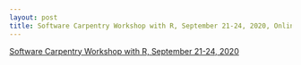 ```yaml
---
layout: post
title: Software Carpentry Workshop with R, September 21-24, 2020, Online
---
```

[Software Carpentry Workshop with R, September 21-24, 2020]()
